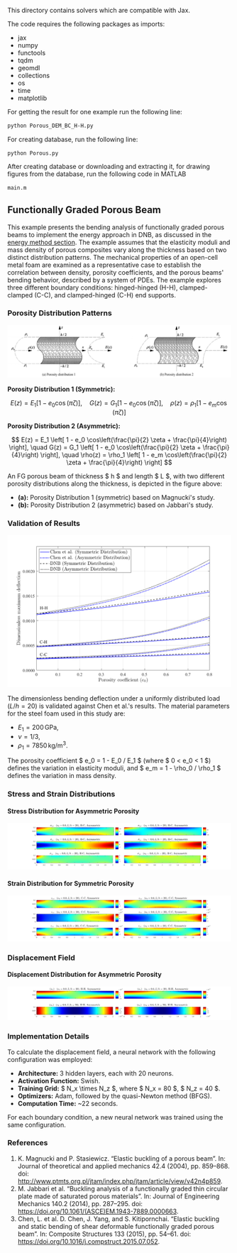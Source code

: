 This directory contains solvers which are compatible with Jax. 

The code requires the following packages as imports:
-	jax
-	numpy
-	functools
-	tqdm
-	geomdl
-	collections
-	os
-	time
-	matplotlib

For getting the result for one example run the following line:
```bash
python Porous_DEM_BC_H-H.py
```
For creating database, run the following line:
```
python Porous.py
```
After creating database or downloading and extracting it, for drawing figures from the database, run the following code in MATLAB
```bash
main.m
```

## Functionally Graded Porous Beam

This example presents the bending analysis of functionally graded porous beams to implement the energy approach in DNB, as discussed in the [energy method section](#). The example assumes that the elasticity moduli and mass density of porous composites vary along the thickness based on two distinct distribution patterns. The mechanical properties of an open-cell metal foam are examined as a representative case to establish the correlation between density, porosity coefficients, and the porous beams' bending behavior, described by a system of PDEs. The example explores three different boundary conditions: hinged-hinged (H-H), clamped-clamped (C-C), and clamped-hinged (C-H) end supports.

### Porosity Distribution Patterns

![Two porosity distribution patterns](./images/Figure_2.png)

**Porosity Distribution 1 (Symmetric):**

$$
E(z) = E_1 \left[ 1 - e_0 \cos(\pi \zeta) \right], \quad
G(z) = G_1 \left[ 1 - e_0 \cos(\pi \zeta) \right], \quad
\rho(z) = \rho_1 \left[ 1 - e_m \cos(\pi \zeta) \right]
$$

**Porosity Distribution 2 (Asymmetric):**

$$
E(z) = E_1 \left[ 1 - e_0 \cos\left(\frac{\pi}{2} \zeta + \frac{\pi}{4}\right) \right], \quad
G(z) = G_1 \left[ 1 - e_0 \cos\left(\frac{\pi}{2} \zeta + \frac{\pi}{4}\right) \right], \quad
\rho(z) = \rho_1 \left[ 1 - e_m \cos\left(\frac{\pi}{2} \zeta + \frac{\pi}{4}\right) \right]
$$

An FG porous beam of thickness $ h $ and length $ L $, with two different porosity distributions along the thickness, is depicted in the figure above:
- **(a):** Porosity Distribution 1 (symmetric) based on Magnucki's study.
- **(b):** Porosity Distribution 2 (asymmetric) based on Jabbari's study.

### Validation of Results

![Dimensionless maximum deflection](./images/Validation_Deflection.png)

The dimensionless bending deflection under a uniformly distributed load $(L/h = 20)$ is validated against Chen et al.'s results. The material parameters for the steel foam used in this study are:
- $E_1 = 200 \, \text{GPa}$,
- $\nu = 1/3$,
- $\rho_1 = 7850 \, \text{kg/m}^3$.

The porosity coefficient $ e_0 = 1 - E_0 / E_1 $ (where $ 0 < e_0 < 1 $) defines the variation in elasticity moduli, and $ e_m = 1 - \rho_0 / \rho_1 $ defines the variation in mass density.

### Stress and Strain Distributions

#### Stress Distribution for Asymmetric Porosity
![Stress distribution for asymmetric porosity](./images/Sigma-Asymetric.png)

#### Strain Distribution for Symmetric Porosity
![Strain distribution for symmetric porosity](./images/Epsilon-Symetric.png)

### Displacement Field

#### Displacement Distribution for Asymmetric Porosity
![Displacement distribution for asymmetric porosity](./images/Displacement-Asymetric.png)

### Implementation Details

To calculate the displacement field, a neural network with the following configuration was employed:
- **Architecture:** 3 hidden layers, each with 20 neurons.
- **Activation Function:** Swish.
- **Training Grid:** $ N_x \times N_z $, where $ N_x = 80 $, $ N_z = 40 $.
- **Optimizers:** Adam, followed by the quasi-Newton method (BFGS).
- **Computation Time:** ~22 seconds.

For each boundary condition, a new neural network was trained using the same configuration.

### References

1. K. Magnucki and P. Stasiewicz. “Elastic buckling of a porous beam”. In: Journal of theoretical and
applied mechanics 42.4 (2004), pp. 859–868. doi: http://www.ptmts.org.pl/jtam/index.php/jtam/article/view/v42n4p859.
2. M. Jabbari et al. “Buckling analysis of a functionally graded thin circular plate made of saturated
porous materials”. In: Journal of Engineering Mechanics 140.2 (2014), pp. 287–295. doi:  https://doi.org/10.1061/(ASCE)EM.1943-7889.0000663.
3. Chen, L. et al. D. Chen, J. Yang, and S. Kitipornchai. “Elastic buckling and static bending of shear deformable
functionally graded porous beam”. In: Composite Structures 133 (2015), pp. 54–61. doi:  https://doi.org/10.1016/j.compstruct.2015.07.052.

